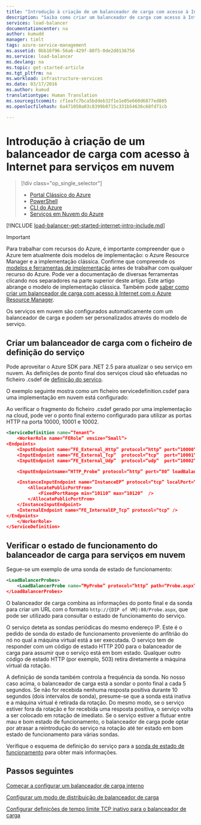 ```yaml
---
title: "Introdução à criação de um balanceador de carga com acesso à Internet no modelo de implementação clássica para serviços em nuvem | Microsoft Docs"
description: "Saiba como criar um balanceador de carga com acesso à Internet no modelo de implementação clássica para serviços em nuvem"
services: load-balancer
documentationcenter: na
author: kumudd
manager: timlt
tags: azure-service-management
ms.assetid: 0bb16f96-56a6-429f-88f5-0de2d0136756
ms.service: load-balancer
ms.devlang: na
ms.topic: get-started-article
ms.tgt_pltfrm: na
ms.workload: infrastructure-services
ms.date: 03/17/2016
ms.author: kumud
translationtype: Human Translation
ms.sourcegitcommit: cf1eafc7bca5bddeb32f1e1e05e660d6877ed805
ms.openlocfilehash: 6a471050a03c8399b0715c331b54636c68fd71cb

---
```


# <a name="get-started-creating-an-internet-facing-load-balancer-for-cloud-services"></a>Introdução à criação de um balanceador de carga com acesso à Internet para serviços em nuvem

> [!div class="op_single_selector"]
> * [Portal Clássico do Azure](../load-balancer/load-balancer-get-started-internet-classic-portal.md)
> * [PowerShell](../load-balancer/load-balancer-get-started-internet-classic-ps.md)
> * [CLI do Azure](../load-balancer/load-balancer-get-started-internet-classic-cli.md)
> * [Serviços em Nuvem do Azure](../load-balancer/load-balancer-get-started-internet-classic-cloud.md)

[!INCLUDE [load-balancer-get-started-internet-intro-include.md](../../includes/load-balancer-get-started-internet-intro-include.md)]

> [!IMPORTANT]
> Para trabalhar com recursos do Azure, é importante compreender que o Azure tem atualmente dois modelos de implementação: o Azure Resource Manager e a implementação clássica. Confirme que compreende os [modelos e ferramentas de implementação](../azure-classic-rm.md) antes de trabalhar com qualquer recurso do Azure. Pode ver a documentação de diversas ferramentas clicando nos separadores na parte superior deste artigo. Este artigo abrange o modelo de implementação clássica. Também pode [saber como criar um balanceador de carga com acesso à Internet com o Azure Resource Manager](load-balancer-get-started-internet-arm-ps.md).

Os serviços em nuvem são configurados automaticamente com um balanceador de carga e podem ser personalizados através do modelo de serviço.

## <a name="create-a-load-balancer-using-the-service-definition-file"></a>Criar um balanceador de carga com o ficheiro de definição do serviço

Pode aproveitar o Azure SDK para .NET 2.5 para atualizar o seu serviço em nuvem. As definições de ponto final dos serviços cloud são efetuadas no ficheiro .csdef de [definição do serviço](https://msdn.microsoft.com/library/azure/gg557553.aspx).

O exemplo seguinte mostra como um ficheiro servicedefinition.csdef para uma implementação em nuvem está configurado:

Ao verificar o fragmento do ficheiro .csdef gerado por uma implementação na cloud, pode ver o ponto final externo configurado para utilizar as portas HTTP na porta 10000, 10001 e 10002.

```xml
<ServiceDefinition name=“Tenant“>
    <WorkerRole name=“FERole” vmsize=“Small“>
<Endpoints>
    <InputEndpoint name=“FE_External_Http” protocol=“http” port=“10000“ />
    <InputEndpoint name=“FE_External_Tcp“  protocol=“tcp“  port=“10001“ />
    <InputEndpoint name=“FE_External_Udp“  protocol=“udp“  port=“10002“ />

    <InputEndpointname=“HTTP_Probe” protocol=“http” port=“80” loadBalancerProbe=“MyProbe“ />

    <InstanceInputEndpoint name=“InstanceEP” protocol=“tcp” localPort=“80“>
        <AllocatePublicPortFrom>
            <FixedPortRange min=“10110” max=“10120“  />
        </AllocatePublicPortFrom>
    </InstanceInputEndpoint>
    <InternalEndpoint name=“FE_InternalEP_Tcp” protocol=“tcp“ />
</Endpoints>
    </WorkerRole>
</ServiceDefinition>
```

## <a name="check-load-balancer-health-status-for-cloud-services"></a>Verificar o estado de funcionamento do balanceador de carga para serviços em nuvem

Segue-se um exemplo de uma sonda de estado de funcionamento:

```xml
<LoadBalancerProbes>
    <LoadBalancerProbe name=“MyProbe” protocol=“http” path=“Probe.aspx” intervalInSeconds=“5” timeoutInSeconds=“100“ />
</LoadBalancerProbes>
```

O balanceador de carga combina as informações do ponto final e da sonda para criar um URL com o formato `http://{DIP of VM}:80/Probe.aspx`, que pode ser utilizado para consultar o estado de funcionamento do serviço.

O serviço deteta as sondas periódicas do mesmo endereço IP. Este é o pedido de sonda do estado de funcionamento proveniente do anfitrião do nó no qual a máquina virtual está a ser executada. O serviço tem de responder com um código de estado HTTP 200 para o balanceador de carga para assumir que o serviço está em bom estado. Qualquer outro código de estado HTTP (por exemplo, 503) retira diretamente a máquina virtual da rotação.

A definição de sonda também controla a frequência da sonda. No nosso caso acima, o balanceador de carga está a sondar o ponto final a cada 5 segundos. Se não for recebida nenhuma resposta positiva durante 10 segundos (dois intervalos de sonda), presume-se que a sonda está inativa e a máquina virtual é retirada da rotação. Do mesmo modo, se o serviço estiver fora da rotação e for recebida uma resposta positiva, o serviço volta a ser colocado em rotação de imediato. Se o serviço estiver a flutuar entre mau e bom estado de funcionamento, o balanceador de carga pode optar por atrasar a reintrodução do serviço na rotação até ter estado em bom estado de funcionamento para várias sondas.

Verifique o esquema de definição do serviço para a [sonda de estado de funcionamento](https://msdn.microsoft.com/library/azure/jj151530.aspx) para obter mais informações.

## <a name="next-steps"></a>Passos seguintes

[Começar a configurar um balanceador de carga interno](load-balancer-get-started-ilb-arm-ps.md)

[Configurar um modo de distribuição de balanceador de carga](load-balancer-distribution-mode.md)

[Configurar definições de tempo limite TCP inativo para o balanceador de carga](load-balancer-tcp-idle-timeout.md)




<!--HONumber=Nov16_HO3-->


